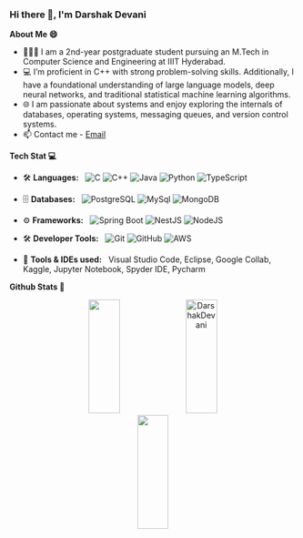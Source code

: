 ### Hi there 👋, I'm Darshak Devani

**About Me 😄**

* 👨🏽‍💻 I am a 2nd-year postgraduate student pursuing an M.Tech in Computer Science and Engineering at IIIT Hyderabad.
* 💻 I’m proficient in C++ with strong problem-solving skills. Additionally, I have a foundational understanding of large language models, deep neural networks, and traditional statistical machine learning algorithms.
* 🌐 I am passionate about systems and enjoy exploring the internals of databases, operating systems, messaging queues, and version control systems.
* 📫 Contact me - [Email](mailto:devanidarshak01@gmail.com)

**Tech Stat 💻**

  - 🛠️ **Languages:** &nbsp;
    ![C](https://img.shields.io/badge/C-lightblue) ![C++](https://img.shields.io/badge/C%2B%2B-blue) ![Java](https://img.shields.io/badge/Java-red) ![Python](https://img.shields.io/badge/Python-green) ![TypeScript](https://img.shields.io/badge/TypeScript-blue)
    
  - 🗄️ **Databases:** &nbsp;
    ![PostgreSQL](https://img.shields.io/badge/PostgreSQL-blue?style=flat&logo=postgresql) ![MySql](https://img.shields.io/badge/-MySql-333333?style=flat&logo=mysql) ![MongoDB](https://img.shields.io/badge/MongoDB-red)
  
  - ⚙️ **Frameworks:** &nbsp;
    ![Spring Boot](https://img.shields.io/badge/Spring%20Boot-6DB33F?style=flat&logo=spring-boot) ![NestJS](https://img.shields.io/badge/NestJS-E0234E?style=flat&logo=nestjs) ![NodeJS](https://img.shields.io/badge/NodeJS-339933?style=flat&logo=node.js)
    
  - 🛠️ **Developer Tools:** &nbsp;
    ![Git](https://img.shields.io/badge/Git-F05032?style=flat&logo=git) ![GitHub](https://img.shields.io/badge/GitHub-181717?style=flat&logo=github) ![AWS](https://img.shields.io/badge/AWS-FF9900?style=flat&logo=amazon-aws)
    
  - 🧰 **Tools & IDEs used:** &nbsp;
    Visual Studio Code, Eclipse, Google Collab, Kaggle, Jupyter Notebook, Spyder IDE, Pycharm

**Github Stats 🚀**

<p align="center">
  <img width="33%" height=200 src="https://github-readme-stats.vercel.app/api?username=DarshakDevani&show_icons=true&theme=radical" />
  <img width="33%" height=200 src="https://github-readme-stats.vercel.app/api/top-langs?username=DarshakDevani&show_icons=true&locale=en&layout=compact&theme=radical" alt="DarshakDevani" />
  <img width="33%" height=200 src="https://github-readme-streak-stats.herokuapp.com/?user=DarshakDevani&theme=radical"/>
</p>
